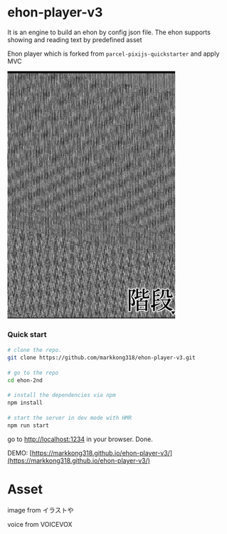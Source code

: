 # ehon-player-v3

It is an engine to build an ehon by config json file. The ehon supports showing and reading text by predefined asset

Ehon player which is forked from `parcel-pixijs-quickstarter` and apply MVC

![img.png](img.png)

### Quick start

```bash
# clone the repo.
git clone https://github.com/markkong318/ehon-player-v3.git

# go to the repo
cd ehon-2nd

# install the dependencies via npm
npm install

# start the server in dev mode with HMR
npm run start
```
go to [http://localhost:1234](http://localhost:1234) in your browser. Done.

DEMO: [https://markkong318.github.io/ehon-player-v3/](https://markkong318.github.io/ehon-player-v3/)

# Asset
image from イラストや

voice from VOICEVOX
